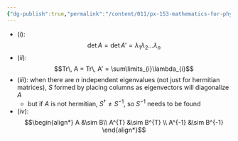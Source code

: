 ```yaml
---
{"dg-publish":true,"permalink":"/content/011/px-153-mathematics-for-physicists/term-2/px-153-k-linear-algebra/px-153-k17-properties-of-diagonalization/","noteIcon":"1","created":"2025-08-27T13:14:00.608+01:00","updated":"2024-11-26T19:40:45.000+00:00"}
---
```


- $(i):$
$$\det A = \det A' = \lambda_{1}\lambda_2\dots\lambda_{n}$$
- $(ii):$
$$Tr\, A = Tr\, A' = \sum\limits_{i}\lambda_{i}$$
- $(iii):$ when there are $n$ independent eigenvalues (not just for hermitian matrices), $S$ formed by placing columns as eigenvectors will diagonalize $A$ 
	- but if $A$ is not hermitian, $S^{\dagger}\neq S^{-1}$, so $S^{-1}$ needs to be found
- $(iv):$
$$\begin{align*}
A &\sim B\\
A^{T} &\sim B^{T} \\
A^{-1} &\sim B^{-1}
\end{align*}$$
